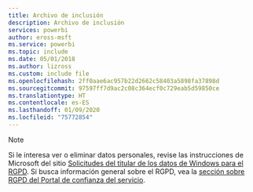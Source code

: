 ```yaml
---
title: Archivo de inclusión
description: Archivo de inclusión
services: powerbi
author: eross-msft
ms.service: powerbi
ms.topic: include
ms.date: 05/01/2018
ms.author: lizross
ms.custom: include file
ms.openlocfilehash: 2ff0aae6ac957b22d2662c58403a5898fa37898d
ms.sourcegitcommit: 97597ff7d9ac2c08c364ecf0c729eab5d59850ce
ms.translationtype: HT
ms.contentlocale: es-ES
ms.lasthandoff: 01/09/2020
ms.locfileid: "75772854"
---
```

>[!Note]
>Si le interesa ver o eliminar datos personales, revise las instrucciones de Microsoft del sitio [Solicitudes del titular de los datos de Windows para el RGPD](/microsoft-365/compliance/manage-gdpr-data-subject-requests-with-the-dsr-case-tool). Si busca información general sobre el RGPD, vea la [sección sobre RGPD del Portal de confianza del servicio](https://servicetrust.microsoft.com/ViewPage/GDPRGetStarted).
